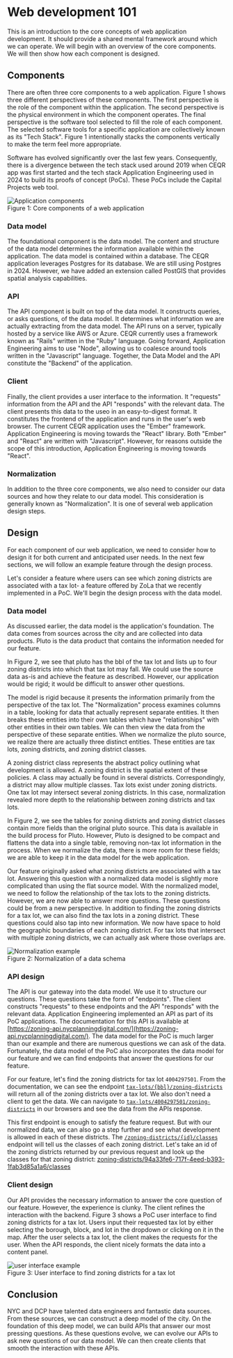 # Web development 101

This is an introduction to the core concepts of web application development. It should provide a shared mental framework around which we can operate. We will begin with an overview of the core components. We will then show how each component is designed.

## Components

There are often three core components to a web application. Figure 1 shows three different perspectives of these components. The first perspective is the role of the component within the application. The second perspective is the physical environment in which the component operates. The final perspective is the software tool selected to fill the role of each component. The selected software tools for a specific application are collectively known as its "Tech Stack". Figure 1 intentionally stacks the components vertically to make the term feel more appropriate.

Software has evolved significantly over the last few years. Consequently, there is a divergence between the tech stack used around 2019 when CEQR app was first started and the tech stack Application Engineering used in 2024 to build its proofs of concept (PoCs). These PoCs include the Capital Projects web tool.

![Application components](./diagrams/moving-part.drawio.png)  
Figure 1: Core components of a web application

### Data model

The foundational component is the data model. The content and structure of the data model determines the information available within the application. The data model is contained within a database. The CEQR application leverages Postgres for its database. We are still using Postgres in 2024. However, we have added an extension called PostGIS that provides spatial analysis capabilities.

### API

The API component is built on top of the data model. It constructs queries, or asks questions, of the data model. It determines what information we are actually extracting from the data model. The API runs on a server, typically hosted by a service like AWS or Azure. CEQR currently uses a framework known as "Rails" written in the "Ruby" language. Going forward, Application Engineering aims to use "Node", allowing us to coalesce around tools written in the "Javascript" language. Together, the Data Model and the API constitute the "Backend" of the application.

### Client

Finally, the client provides a user interface to the information. It "requests" information from the API and the API "responds" with the relevant data. The client presents this data to the useo in an easy-to-digest format. It constitutes the frontend of the application and runs in the user's web browser. The current CEQR application uses the "Ember" framework. Application Engineering is moving towards the "React" library. Both "Ember" and "React" are written with "Javascript". However, for reasons outside the scope of this introduction, Application Engineering is moving towards "React".

### Normalization

In addition to the three core components, we also need to consider our data sources and how they relate to our data model. This consideration is generally known as "Normalization". It is one of several web application design steps.

## Design

For each component of our web application, we need to consider how to design it for both current and anticipated user needs. In the next few sections, we will follow an example feature through the design process.

Let's consider a feature where users can see which zoning districts are associated with a tax lot- a feature offered by ZoLa that we recently implemented in a PoC. We'll begin the design process with the data model.

### Data model

As discussed earlier, the data model is the application's foundation. The data comes from sources across the city and are collected into data products. Pluto is the data product that contains the information needed for our feature.

In Figure 2, we see that pluto has the bbl of the tax lot and lists up to four zoning districts into which that tax lot may fall. We could use the source data as-is and achieve the feature as described. However, our application would be rigid; it would be difficult to answer other questions.

The model is rigid because it presents the information primarily from the perspective of the tax lot. The "Normalization" process examines columns in a table, looking for data that actually represent separate entities. It then breaks these entities into their own tables which have "relationships" with other entities in their own tables. We can then view the data from the perspective of these separate entities. When we normalize the pluto source, we realize there are actually three distinct entities. These entities are tax lots, zoning districts, and zoning district classes.

A zoning district class represents the abstract policy outlining what development is allowed. A zoning district is the spatial extent of these policies. A class may actually be found in several districts. Correspondingly, a district may allow multiple classes. Tax lots exist under zoning districts. One tax lot may intersect several zoning districts. In this case, normalization revealed more depth to the relationship between zoning districts and tax lots.

In Figure 2, we see the tables for zoning districts and zoning district classes contain more fields than the original pluto source. This data is available in the build process for Pluto. However, Pluto is designed to be compact and flattens the data into a single table, removing non-tax lot information in the process. When we normalize the data, there is more room for these fields; we are able to keep it in the data model for the web application.

Our feature originally asked what zoning districts are associated with a tax lot. Answering this question with a normalized data model is slightly more complicated than using the flat source model. With the normalized model, we need to follow the relationship of the tax lots to the zoning districts. However, we are now able to answer more questions. These questions could be from a new perspective. In addition to finding the zoning districts for a tax lot, we can also find the tax lots in a zoning district. These questions could also tap into new information. We now have space to hold the geographic boundaries of each zoning district. For tax lots that intersect with multiple zoning districts, we can actually ask where those overlaps are.

![Normalization example](./diagrams/normalization-example.drawio.png)  
Figure 2: Normalization of a data schema

### API design

The API is our gateway into the data model. We use it to structure our questions. These questions take the form of "endpoints". The client constructs "requests" to these endpoints and the API "responds" with the relevant data. Application Engineering implemented an API as part of its PoC applications. The documentation for this API is available at [https://zoning-api.nycplanningdigital.com/](https://zoning-api.nycplanningdigital.com/). The data model for the PoC is much larger than our example and there are numerous questions we can ask of the data. Fortunately, the data model of the PoC also incorporates the data model for our feature and we can find endpoints that answer the questions for our feature.

For our feature, let's find the zoning districts for tax lot `4004297501`. From the documentation, we can see the endpoint [`tax-lots/{bbl}/zoning-districts`](https://zoning-api.nycplanningdigital.com/#tag/Zoning-Districts/operation/findZoningDistrictsByTaxLotBbl) will return all of the zoning districts over a tax lot. We also don't need a client to get the data. We can navigate to [`tax-lots/4004297501/zoning-districts`](https://zoning-api.nycplanningdigital.com/api/tax-lots/4004297501/zoning-districts) in our browsers and see the data from the APIs response.

This first endpoint is enough to satisfy the feature request. But with our normalized data, we can also go a step further and see what development is allowed in each of these districts. The [`/zoning-districts/{id}/classes`](https://zoning-api.nycplanningdigital.com/#tag/Zoning-Districts/operation/findZoningDistrictClassesByZoningDistrictId) endpoint will tell us the classes of each zoning district. Let's take an id of the zoning districts returned by our previous request and look up the classes for that zoning district: [zoning-districts/94a33fe6-717f-4eed-b393-1fab3d85a1a6/classes](https://zoning-api.nycplanningdigital.com/api/zoning-districts/94a33fe6-717f-4eed-b393-1fab3d85a1a6/classes)

### Client design

Our API provides the necessary information to answer the core question of our feature. However, the experience is clunky. The client refines the interaction with the backend. Figure 3 shows a PoC user interface to find zoning districts for a tax lot. Users input their requested tax lot by either selecting the borough, block, and lot in the dropdown or clicking on it in the map. After the user selects a tax lot, the client makes the requests for the user. When the API responds, the client nicely formats the data into a content panel.

![user interface example](./diagrams/client-example.png)  
Figure 3: User interface to find zoning districts for a tax lot

## Conclusion

NYC and DCP have talented data engineers and fantastic data sources. From these sources, we can construct a deep model of the city. On the foundation of this deep model, we can build APIs that answer our most pressing questions. As these questions evolve, we can evolve our APIs to ask new questions of our data model. We can then create clients that smooth the interaction with these APIs.
